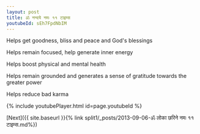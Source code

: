 ```yaml
---
layout: post
title: ॐ नन्दये नमः ११ टाइम्स
youtubeId: sEh7FpdNbIM
---
```

 
 
Helps get goodness, bliss and peace and God's blessings
 
Helps remain focused, help generate inner energy 
 
Helps boost physical and mental health 
 
Helps remain grounded and generates a sense of gratitude towards the greater power 
 
Helps reduce bad karma
 
 
 
 


{% include youtubePlayer.html id=page.youtubeId %}
 
[Next]({{ site.baseurl }}{% link  split1/_posts/2013-09-06-ॐ लोका छरिने नमः ११ टाइम्स.md%})
 
